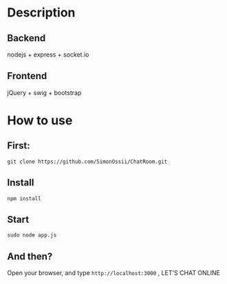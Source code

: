Description
========================

Backend
------------

nodejs + express + socket.io

Frontend
--------------

jQuery + swig + bootstrap 

How to use
=========================

First:
-------------

    git clone https://github.com/SimonOssii/ChatRoom.git

Install
-----------

    npm install

Start
---------

    sudo node app.js 

And then?
------------

Open your browser, and type ``http://localhost:3000`` , LET'S CHAT ONLINE

